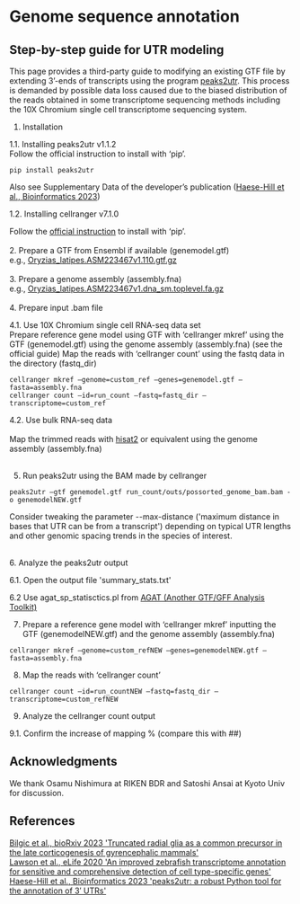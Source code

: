 # Genome sequence annotation


## Step-by-step guide for UTR modeling

This page provides a third-party guide to modifying an existing GTF file by extending 3’-ends of transcripts using the program [peaks2utr](https://github.com/haessar/peaks2utr). This process is demanded by possible data loss caused due to the biased distribution of the reads obtained in some transcriptome sequencing methods including the 10X Chromium single cell transcriptome sequencing system.<br>


1. Installation

1.1. Installing peaks2utr v1.1.2<br>
Follow the official instruction to install with ‘pip’.
```
pip install peaks2utr
```
Also see Supplementary Data of the developer’s publication ([Haese-Hill et al., Bioinformatics 2023](https://academic.oup.com/bioinformatics/article/39/3/btad112/7067741))

1.2. Installing cellranger v7.1.0<br>

Follow the [official instruction](https://support.10xgenomics.com/single-cell-gene-expression/software/pipelines/latest/installation) to install with ‘pip’.<br>
<br>
2. Prepare a GTF from Ensembl if available (genemodel.gtf)
<br>
   e.g., [Oryzias_latipes.ASM223467v1.110.gtf.gz](https://ftp.ensembl.org/pub/release-110/gtf/oryzias_latipes/)
<br><br>
3. Prepare a genome assembly (assembly.fna)
<br>
   e.g., [Oryzias_latipes.ASM223467v1.dna_sm.toplevel.fa.gz](https://ftp.ensembl.org/pub/release-110/fasta/oryzias_latipes/dna/Oryzias_latipes.ASM223467v1.dna_rm.toplevel.fa.gz)
<br><br>
4. Prepare input .bam file

4.1. Use 10X Chromium single cell RNA-seq data set <br>
      Prepare reference gene model using GTF with ‘cellranger mkref’ using the GTF (genemodel.gtf) using the genome assembly (assembly.fna) (see the official guide)
      Map the reads with ‘cellranger count’ using the fastq data in the directory (fastq_dir)
```
cellranger mkref –genome=custom_ref –genes=genemodel.gtf –fasta=assembly.fna
cellranger count –id=run_count –fastq=fastq_dir –transcriptome=custom_ref
```
4.2. Use bulk RNA-seq data<br>
<br>
Map the trimmed reads with [hisat2](http://daehwankimlab.github.io/hisat2/) or equivalent using the genome assembly (assembly.fna)
<br><br>

5. Run peaks2utr using the BAM made by cellranger
```
peaks2utr –gtf genemodel.gtf run_count/outs/possorted_genome_bam.bam -o genemodelNEW.gtf
```
Consider tweaking the parameter --max-distance ('maximum distance in bases that UTR can be from a transcript') depending on typical UTR lengths and other genomic spacing trends in the species of interest. 


<br>
6. Analyze the peaks2utr output<br>

 6.1. Open the output file 'summary_stats.txt'

 6.2 Use agat_sp_statisctics.pl from [AGAT (Another GTF/GFF Analysis Toolkit)](https://agat.readthedocs.io/en/latest/index.html)


7. Prepare a reference gene model with ‘cellranger mkref’ inputting the GTF (genemodelNEW.gtf) and the genome assembly (assembly.fna)
```
cellranger mkref –genome=custom_refNEW –genes=genemodelNEW.gtf –fasta=assembly.fna
```

8. Map the reads with ‘cellranger count’ 
```
cellranger count –id=run_countNEW –fastq=fastq_dir –transcriptome=custom_refNEW
```

9. Analyze the cellranger count output

9.1. Confirm the increase of mapping %   (compare this with ##)





## Acknowledgments

We thank Osamu Nishimura at RIKEN BDR and Satoshi Ansai at Kyoto Univ for discussion.

## References
[Bilgic et al., bioRxiv 2023 'Truncated radial glia as a common precursor in the late corticogenesis of gyrencephalic mammals'](https://www.biorxiv.org/content/10.1101/2022.05.05.490846v3)<br>
[Lawson et al., eLife 2020 'An improved zebrafish transcriptome annotation for sensitive and comprehensive detection of cell type-specific genes'](https://elifesciences.org/articles/55792)<br>
[Haese-Hill et al., Bioinformatics 2023 'peaks2utr: a robust Python tool for the annotation of 3′ UTRs'](https://academic.oup.com/bioinformatics/article/39/3/btad112/7067741)<br>

